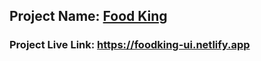 ## Project Name: [Food King](https://foodking-ui.netlify.app)

### Project Live Link: https://foodking-ui.netlify.app
